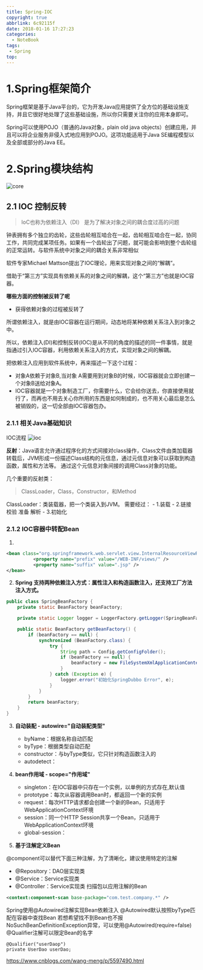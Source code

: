 ```yaml
---
title: Spring-IOC
copyright: true
abbrlink: 6c92115f
date: 2018-01-16 17:27:23
categories:
  - NoteBook
tags: 
 - Spring
top:
---
```


# 1.Spring框架简介

Spring框架是基于Java平台的，它为开发Java应用提供了全方位的基础设施支持，并且它很好地处理了这些基础设施，所以你只需要关注你的应用本身即可。

Spring可以使用POJO（普通的Java对象，plain old java objects）创建应用，并且可以将企业服务非侵入式地应用到POJO。这项功能适用于Java SE编程模型以及全部或部分的Java EE。
<!-- more -->
# 2.Spring模块结构
![core](core.jpg)
## 2.1 IOC 控制反转
> IoC也称为依赖注入（DI）
> 是为了解决对象之间的耦合度过高的问题

钟表拥有多个独立的齿轮，这些齿轮相互啮合在一起，齿轮相互啮合在一起，协同工作，共同完成某项任务。如果有一个齿轮出了问题，就可能会影响到整个齿轮组的正常运转。与软件系统中对象之间的耦合关系非常相似

软件专家Michael Mattson提出了IOC理论，用来实现对象之间的“解耦”。

借助于“第三方”实现具有依赖关系的对象之间的解耦，这个“第三方”也就是IOC容器。

**哪些方面的控制被反转了呢**
 - 获得依赖对象的过程被反转了
 
所谓依赖注入，就是由IOC容器在运行期间，动态地将某种依赖关系注入到对象之中。

所以，依赖注入(DI)和控制反转(IOC)是从不同的角度的描述的同一件事情，就是指通过引入IOC容器，利用依赖关系注入的方式，实现对象之间的解耦。

把依赖注入应用到软件系统中，再来描述一下这个过程：
 - 对象A依赖于对象B,当对象 A需要用到对象B的时候，IOC容器就会立即创建一个对象B送给对象A。
 - IOC容器就是一个对象制造工厂，你需要什么，它会给你送去，你直接使用就行了，而再也不用去关心你所用的东西是如何制成的，也不用关心最后是怎么被销毁的，这一切全部由IOC容器包办。

### 2.1.1 相关Java基础知识
IOC流程
![ioc](ioc.png)

**反射**：Java语言允许通过程序化的方式间接对class操作，Class文件由类加载器转载后，JVM形成一份描述Class结构的元信息，通过元信息对象可以获取到构造函数，属性和方法等。
      通过这个元信息对象间接的调用Class对象的功能。

几个重要的反射类：
> ClassLoader，Class，Constructor，和Method 

ClassLoader：类装载器，把一个类装入到JVM。
   需要经过：
    - 1.装载
    - 2.链接 校验 准备  解析
    - 3.初始化
### 2.1.2 IOC容器中转配Bean
1.    
 ```xml
 <bean class="org.springframework.web.servlet.view.InternalResourceViewResolver">
           <property name="prefix" value="/WEB-INF/views/" />
           <property name="suffix" value=".jsp" />
</bean>
```
2. **Spring 支持两种依赖注入方式：属性注入和构造函数注入，还支持工厂方法注入方式。**
```java
public class SpringBeanFactory {
    private static BeanFactory beanFactory;

    private static Logger logger = LoggerFactory.getLogger(SpringBeanFactory.class);

    public static BeanFactory getBeanFactory() {
        if (beanFactory == null) {
            synchronized (BeanFactory.class) {
                try {
                    String path = Config.getConfigFolder();
                    if (beanFactory == null) {
                        beanFactory = new FileSystemXmlApplicationContext("/" + path + "aplication-spring-dubbo.xml");
                    }
                } catch (Exception e) {
                    logger.error("初始化SpringDubbo Error", e);
                }
            }
        }
        return beanFactory;
    }
}
```   
3. **自动装配 - autowire="自动装配类型"**
   - byName：根据名称自动匹配
   - byType：根据类型自动匹配
   - constructor：与byType类似，它只针对构造函数注入的
   - autodetect：
4. **bean作用域 - scope="作用域"**
   - singleton：在IOC容器中只存在一个实例，以单例的方式存在,默认值
   - prototype：每次从容器调用Bean时，都返回一个新的实例
   - request：每次HTTP请求都会创建一个新的Bean，只适用于WebApplicationContext环境
   - session：同一个HTTP Session共享一个Bean，只适用于WebApplicationContext环境
   - global-session：

5. **基于注解定义Bean**

@component可以替代下面三种注解，为了清晰化，建议使用特定的注解
   - @Repository：DAO层实现类
   - @Service：Service实现类
   - @Controller：Service实现类
扫描包以应用注解的Bean
```xml
<context:component-scan base-package="com.test.company.*" />
```
   Spring使用@Autowired注解实现Bean依赖注入
   @Autowired默认按照byType匹配在容器中查找Bean
   若想希望找不到Bean也不报NoSuchBeanDefinitionException异常，可以使用@Autowired(require=false)
   @Qualifier注解可以限定Bean的名字

```
@Qualifier("userDaop")
private UserDao userDao;
```





https://www.cnblogs.com/wang-meng/p/5597490.html
